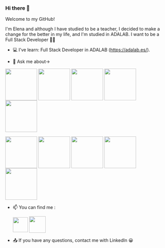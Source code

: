 ### Hi there 👋

Welcome to my GitHub!

I'm Elena and although I have studied to be a teacher, I decided to make a change for the better in my life, and I'm studied in ADALAB. I want to be a Full Stack Developer :woman_technologist:

-  	:computer: I’ve learn: Full Stack Developer in ADALAB (https://adalab.es/).


- 💬 Ask me about-> 
 

<img src='https://mirayhazlo.com/wp-content/uploads/2018/09/Html5_dise%C3%B1o_web-1.png' width='100' align='center'> <img src='https://cdn-icons-png.flaticon.com/512/919/919826.png' width='100' align='center'> <img src='https://javadesde0.com/wp-content/uploads/sass-1.jpg' width='100' align='center'> <img src='https://upload.wikimedia.org/wikipedia/commons/thumb/9/99/Unofficial_JavaScript_logo_2.svg/800px-Unofficial_JavaScript_logo_2.svg.png' width='100' align='center'> <img src='https://visual-engin.com/wp-content/uploads/sites/3/2016/06/reactjs-introduccion-workshop-visual-enginerring.png' width='100' align='center'>

<img src='https://victorroblesweb.es/wp-content/uploads/2018/01/nodejs-victorroblesweb.png' width='100' align='center'> <img src='https://encrypted-tbn0.gstatic.com/images?q=tbn:ANd9GcT80_LN8TnJ8K7koNvFbzOmQmRhemLnKWEpTNq15drTFJnOfMFEz84j2b-9FrbWmxwVb7Q&usqp=CAU' width='100' align='center'> <img src='https://2.bp.blogspot.com/-93Mt1QRv6Bo/V8G22oUacrI/AAAAAAAAC5k/Id7DOEm558QOBR4kizycJ1iH1yaDp_gCgCLcB/s1600/sqlite.png' width='100' align='center'>
<img src='https://vabadus.es/images/cache/imagen_nodo/images/articulos/5c9deedea0c7e844300455.png' width='100' align='center'> <img src='https://www.cognodata.com/wp-content/uploads/2019/04/Screenshot-2019-07-18-at-13.37.37-min.png' width= '100' align='center'>


- 📫 You can find me :
 
    <a href='https://www.linkedin.com/in/elena-fern%C3%A1ndez-sandoval-48425b145/'><img src='https://media-exp1.licdn.com/dms/image/C560BAQHaVYd13rRz3A/company-logo_200_200/0/1638831589865?e=2159024400&v=beta&t=dpaLynvZ2NeUb2hNZNXCWDXJ1R-2LkkQ-rMrfhWvNvs' width='47' align='center'></a> 
         <a href='https://www.infojobs.net/candidate/cv/view/index.xhtml?dgv=640978511239659758'><img src='https://media.infojobs.net/appgrade/icons/ico-ij-android.png' width='52' align='center'></a>



- :outbox_tray: If you have any questions, contact me with LinkedIn :grinning:
<!--
**ElenaFernandez/ElenaFernandez** is a ✨ _special_ ✨ repository because its `README.md` (this file) appears on your GitHub profile.

Here are some ideas to get you started:

- 🔭 I’m currently working on ...

- 👯 I’m looking to collaborate on ...
- 🤔 I’m looking for help with ...

- 📫 How to reach me: ...
- 😄 Pronouns: ...
- ⚡ Fun fact: ...
-->
